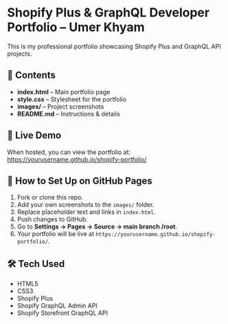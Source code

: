 # Shopify Plus & GraphQL Developer Portfolio – Umer Khyam

This is my professional portfolio showcasing Shopify Plus and GraphQL API projects.

## 📂 Contents
- **index.html** – Main portfolio page
- **style.css** – Stylesheet for the portfolio
- **images/** – Project screenshots
- **README.md** – Instructions & details

## 🚀 Live Demo
When hosted, you can view the portfolio at:
https://yourusername.github.io/shopify-portfolio/

## 📌 How to Set Up on GitHub Pages
1. Fork or clone this repo.
2. Add your own screenshots to the `images/` folder.
3. Replace placeholder text and links in `index.html`.
4. Push changes to GitHub.
5. Go to **Settings → Pages → Source → main branch /root**.
6. Your portfolio will be live at `https://yourusername.github.io/shopify-portfolio/`.

## 🛠 Tech Used
- HTML5
- CSS3
- Shopify Plus
- Shopify GraphQL Admin API
- Shopify Storefront GraphQL API